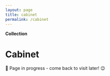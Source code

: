 ```yaml
---
layout: page
title: cabinet
permalink: /cabinet
---
```

<b>Collection</b>

<h1>Cabinet</h1>

🚧 Page in progress - come back to visit later! 😉

<style>
  .wrapper {
    max-width: 58em;
  }
</style>